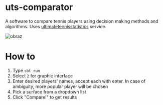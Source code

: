 # uts-comparator
A software to compare tennis players using decision making methods and algorithms. Uses [ultimatetennisstatistics](www.ultimatetennisstatistics.com) service.

![obraz](https://user-images.githubusercontent.com/19930849/168142760-384dd40e-6fe1-42d8-bac2-e2eb4694c187.png)
# How to
1. Type `sbt run` 
2. Select `2` for graphic interface
3. Enter desired players' names, accept each with enter. In case of ambiguity, more popular player will be chosen
4. Pick a surface from a dropdown list
5. Click "Compare!" to get results
